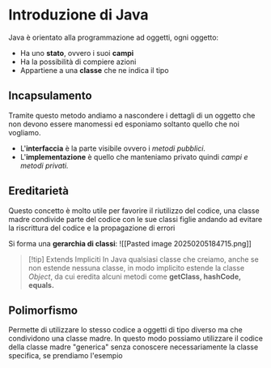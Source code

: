 # Introduzione di Java
Java è orientato alla programmazione ad oggetti, ogni oggetto:
- Ha uno **stato**, ovvero i suoi **campi**
- Ha la possibilità di compiere azioni
- Appartiene a una **classe** che ne indica il tipo

## Incapsulamento 
Tramite questo metodo andiamo a nascondere i dettagli di un oggetto che non devono essere manomessi ed esponiamo soltanto quello che noi vogliamo.
- L'**interfaccia** è la parte visibile ovvero i *metodi pubblici*.
- L'**implementazione** è quello che manteniamo privato quindi *campi e metodi privati.*

## Ereditarietà
Questo concetto è molto utile per favorire il riutilizzo del codice, una classe madre condivide parte del codice con le sue classi figlie andando ad evitare la riscrittura del codice e la propagazione di errori

Si forma una **gerarchia di classi**:
![[Pasted image 20250205184715.png]]

>[!tip] Extends Impliciti
>In Java qualsiasi classe che creiamo, anche se non estende nessuna classe, in modo implicito estende la classe *Object*, da cui eredita alcuni metodi come **getClass, hashCode, equals.**

## Polimorfismo
Permette di utilizzare lo stesso codice a oggetti di tipo diverso ma che condividono una classe madre. In questo modo possiamo utilizzare il codice della classe madre "generica" senza conoscere necessariamente la classe specifica, se prendiamo l'esempio 


